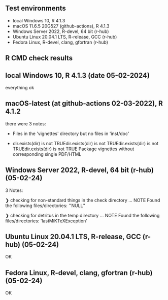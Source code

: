 ## Test environments
* local Windows 10, R 4.1.3
* macOS  11.6.5 20G527 (github-actions), R 4.1.3  
* Windows Server 2022, R-devel, 64 bit (r-hub)
* Ubuntu Linux 20.04.1 LTS, R-release, GCC (r-hub)
* Fedora Linux, R-devel, clang, gfortran (r-hub)

## R CMD check results
## local Windows 10, R 4.1.3 (date 05-02-2024)

everything ok

## macOS-latest (at github-actions 02-03-2022), R 4.1.2 

there were 3 notes:

* Files in the 'vignettes' directory but no files in 'inst/doc'

* dir.exists(dir) is not TRUEdir.exists(dir) is not TRUEdir.exists(dir) is not TRUEdir.exists(dir) is not TRUE
  Package vignettes without corresponding single PDF/HTML  
  
## Windows Server 2022, R-devel, 64 bit (r-hub) (05-02-24)
3 Notes:

❯ checking for non-standard things in the check directory ... NOTE
  Found the following files/directories:
    ''NULL''

❯ checking for detritus in the temp directory ... NOTE
  Found the following files/directories:
    'lastMiKTeXException'

## Ubuntu Linux 20.04.1 LTS, R-release, GCC (r-hub) (05-02-24)

OK

## Fedora Linux, R-devel, clang, gfortran (r-hub) (05-02-24)

OK

